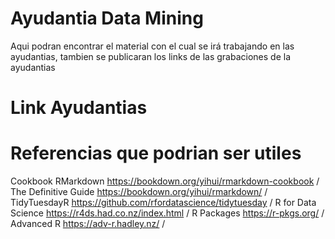# Ayudantia Data Mining
Aqui podran encontrar el material con el cual se irá trabajando en las ayudantias, tambien se publicaran los links de las grabaciones de la ayudantias 

# Link Ayudantias


# Referencias que podrian ser utiles

Cookbook RMarkdown https://bookdown.org/yihui/rmarkdown-cookbook /
The Definitive Guide https://bookdown.org/yihui/rmarkdown/ /
TidyTuesdayR https://github.com/rfordatascience/tidytuesday /
R for Data Science https://r4ds.had.co.nz/index.html /
R Packages https://r-pkgs.org/ /
Advanced R https://adv-r.hadley.nz/ /
